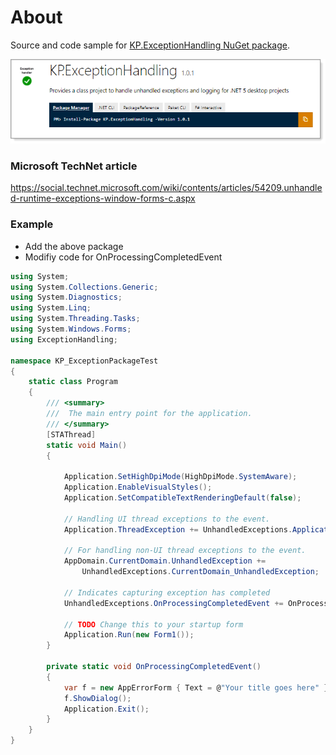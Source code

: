# About



Source and code sample for [KP.ExceptionHandling NuGet package](https://www.nuget.org/packages/KP.ExceptionHandling/).

![screen](assets/nugetpackage1.png)

### Microsoft TechNet article
https://social.technet.microsoft.com/wiki/contents/articles/54209.unhandled-runtime-exceptions-window-forms-c.aspx

###  Example 

- Add the above package
- Modifiy code for OnProcessingCompletedEvent 

```csharp
using System;
using System.Collections.Generic;
using System.Diagnostics;
using System.Linq;
using System.Threading.Tasks;
using System.Windows.Forms;
using ExceptionHandling;

namespace KP_ExceptionPackageTest
{
    static class Program
    {
        /// <summary>
        ///  The main entry point for the application.
        /// </summary>
        [STAThread]
        static void Main()
        {

            Application.SetHighDpiMode(HighDpiMode.SystemAware);
            Application.EnableVisualStyles();
            Application.SetCompatibleTextRenderingDefault(false);

            // Handling UI thread exceptions to the event.
            Application.ThreadException += UnhandledExceptions.Application_ThreadException;

            // For handling non-UI thread exceptions to the event. 
            AppDomain.CurrentDomain.UnhandledException +=
                UnhandledExceptions.CurrentDomain_UnhandledException;

            // Indicates capturing exception has completed
            UnhandledExceptions.OnProcessingCompletedEvent += OnProcessingCompletedEvent;

            // TODO Change this to your startup form
            Application.Run(new Form1());
        }

        private static void OnProcessingCompletedEvent()
        {
            var f = new AppErrorForm { Text = @"Your title goes here" };
            f.ShowDialog();
            Application.Exit();
        }
    }
}

```